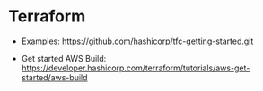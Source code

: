 # Terraform

- Examples:
https://github.com/hashicorp/tfc-getting-started.git

- Get started AWS Build:
https://developer.hashicorp.com/terraform/tutorials/aws-get-started/aws-build